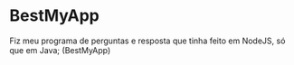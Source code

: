 # BestMyApp
Fiz meu programa de perguntas e resposta que tinha feito em NodeJS, só que em Java; (BestMyApp)
